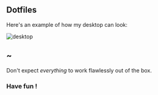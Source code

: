 ## Dotfiles

Here's an example of how my desktop can look:  

![desktop](https://u.teknik.io/RRdf6.gif)

## ~

Don't expect *everything* to work flawlessly out of the box.  
   
### Have fun !
